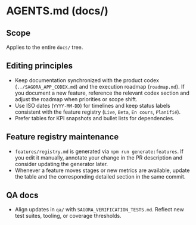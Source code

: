 # AGENTS.md (docs/)

## Scope
Applies to the entire `docs/` tree.

## Editing principles
- Keep documentation synchronized with the product codex (`../SAGORA_APP_CODEX.md`) and the execution roadmap (`roadmap.md`). If you document a new feature, reference the relevant codex section and adjust the roadmap when priorities or scope shift.
- Use ISO dates (`YYYY-MM-DD`) for timelines and keep status labels consistent with the feature registry (`Live`, `Beta`, `En cours`, `Planifié`).
- Prefer tables for KPI snapshots and bullet lists for dependencies.

## Feature registry maintenance
- `features/registry.md` is generated via `npm run generate:features`. If you edit it manually, annotate your change in the PR description and consider updating the generator later.
- Whenever a feature moves stages or new metrics are available, update the table and the corresponding detailed section in the same commit.

## QA docs
- Align updates in `qa/` with `SAGORA_VERIFICATION_TESTS.md`. Reflect new test suites, tooling, or coverage thresholds.

